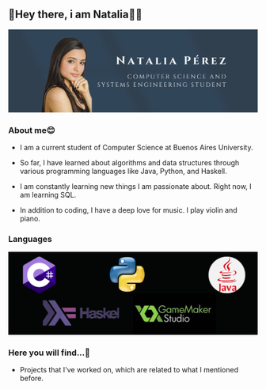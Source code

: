 
## 👋Hey there, i am Natalia👩‍💻

![Foto](Images/photo.png)

### About me😊

- I am a current student of Computer Science at Buenos Aires University.

- So far, I have learned about algorithms and data structures through various programming languages like Java, Python, and Haskell.

- I am constantly learning new things I am passionate about. Right now, I am learning SQL.

- In addition to coding, I have a deep love for music. I play violin and piano.

### Languages

![Lenguajes](Images/languages.png)

### Here you will find...🤔

- Projects that I've worked on, which are related to what I mentioned before.
